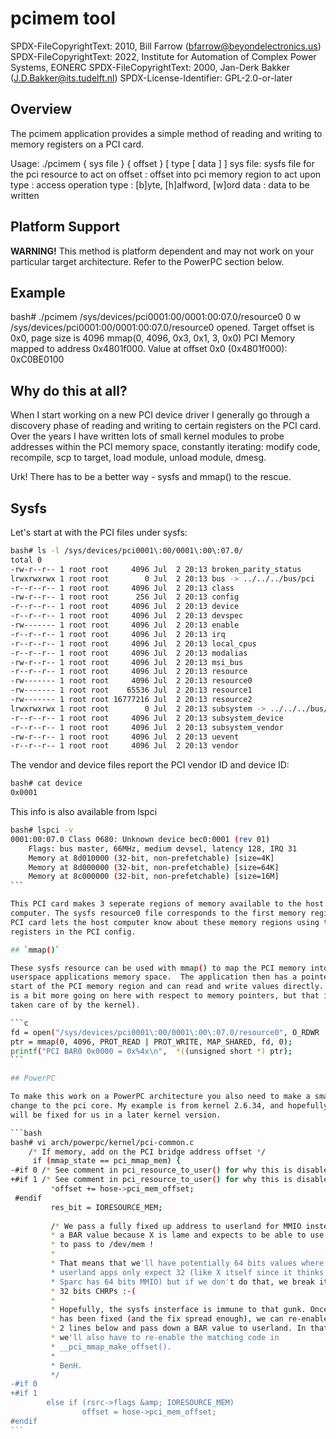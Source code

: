 # pcimem tool

SPDX-FileCopyrightText: 2010, Bill Farrow (bfarrow@beyondelectronics.us)
SPDX-FileCopyrightText: 2022, Institute for Automation of Complex Power Systems, EONERC
SPDX-FileCopyrightText: 2000, Jan-Derk Bakker (J.D.Bakker@its.tudelft.nl)
SPDX-License-Identifier: GPL-2.0-or-later

## Overview

The pcimem application provides a simple method of reading and writing
to memory registers on a PCI card.

Usage:	./pcimem { sys file } { offset } [ type [ data ] ]
	sys file: sysfs file for the pci resource to act on
	offset  : offset into pci memory region to act upon
	type    : access operation type : [b]yte, [h]alfword, [w]ord
	data    : data to be written

## Platform Support

**WARNING!** This method is platform dependent and may not work on your
particular target architecture.  Refer to the PowerPC section below.

## Example

bash# ./pcimem /sys/devices/pci0001\:00/0001\:00\:07.0/resource0  0 w
  /sys/devices/pci0001:00/0001:00:07.0/resource0 opened.
  Target offset is 0x0, page size is 4096
  mmap(0, 4096, 0x3, 0x1, 3, 0x0)
  PCI Memory mapped to address 0x4801f000.
  Value at offset 0x0 (0x4801f000): 0xC0BE0100

## Why do this at all?

When I start working on a new PCI device driver I generally go through a
discovery phase of reading and writing to certain registers on the PCI card.
Over the years I have written lots of small kernel modules to probe addresses
within the PCI memory space, constantly iterating: modify code, recompile, scp
to target, load module, unload module, dmesg.

Urk! There has to be a better way - sysfs and mmap() to the rescue.

## Sysfs

Let's start at with the PCI files under sysfs:

```bash
bash# ls -l /sys/devices/pci0001\:00/0001\:00\:07.0/
total 0
-rw-r--r-- 1 root root     4096 Jul  2 20:13 broken_parity_status
lrwxrwxrwx 1 root root        0 Jul  2 20:13 bus -> ../../../bus/pci
-r--r--r-- 1 root root     4096 Jul  2 20:13 class
-rw-r--r-- 1 root root      256 Jul  2 20:13 config
-r--r--r-- 1 root root     4096 Jul  2 20:13 device
-r--r--r-- 1 root root     4096 Jul  2 20:13 devspec
-rw------- 1 root root     4096 Jul  2 20:13 enable
-r--r--r-- 1 root root     4096 Jul  2 20:13 irq
-r--r--r-- 1 root root     4096 Jul  2 20:13 local_cpus
-r--r--r-- 1 root root     4096 Jul  2 20:13 modalias
-rw-r--r-- 1 root root     4096 Jul  2 20:13 msi_bus
-r--r--r-- 1 root root     4096 Jul  2 20:13 resource
-rw------- 1 root root     4096 Jul  2 20:13 resource0
-rw------- 1 root root    65536 Jul  2 20:13 resource1
-rw------- 1 root root 16777216 Jul  2 20:13 resource2
lrwxrwxrwx 1 root root        0 Jul  2 20:13 subsystem -> ../../../bus/pci
-r--r--r-- 1 root root     4096 Jul  2 20:13 subsystem_device
-r--r--r-- 1 root root     4096 Jul  2 20:13 subsystem_vendor
-rw-r--r-- 1 root root     4096 Jul  2 20:13 uevent
-r--r--r-- 1 root root     4096 Jul  2 20:13 vendor
```

The vendor and device files report the PCI vendor ID and device ID:

```bash
bash# cat device
0x0001
```

This info is also available from lspci

````bash
bash# lspci -v
0001:00:07.0 Class 0680: Unknown device bec0:0001 (rev 01)
    Flags: bus master, 66MHz, medium devsel, latency 128, IRQ 31
    Memory at 8d010000 (32-bit, non-prefetchable) [size=4K]
    Memory at 8d000000 (32-bit, non-prefetchable) [size=64K]
    Memory at 8c000000 (32-bit, non-prefetchable) [size=16M]
```

This PCI card makes 3 seperate regions of memory available to the host
computer. The sysfs resource0 file corresponds to the first memory region. The
PCI card lets the host computer know about these memory regions using the BAR
registers in the PCI config.

## `mmap()`

These sysfs resource can be used with mmap() to map the PCI memory into a
userspace applications memory space.  The application then has a pointer to the
start of the PCI memory region and can read and write values directly. (There
is a bit more going on here with respect to memory pointers, but that is all
taken care of by the kernel).

```c
fd = open("/sys/devices/pci0001\:00/0001\:00\:07.0/resource0", O_RDWR | O_SYNC);
ptr = mmap(0, 4096, PROT_READ | PROT_WRITE, MAP_SHARED, fd, 0);
printf("PCI BAR0 0x0000 = 0x%4x\n",  *((unsigned short *) ptr);
```

## PowerPC

To make this work on a PowerPC architecture you also need to make a small
change to the pci core. My example is from kernel 2.6.34, and hopefully this
will be fixed for us in a later kernel version.

```bash
bash# vi arch/powerpc/kernel/pci-common.c
    /* If memory, add on the PCI bridge address offset */
     if (mmap_state == pci_mmap_mem) {
-#if 0 /* See comment in pci_resource_to_user() for why this is disabled */
+#if 1 /* See comment in pci_resource_to_user() for why this is disabled */
         *offset += hose->pci_mem_offset;
 #endif
         res_bit = IORESOURCE_MEM;
 
         /* We pass a fully fixed up address to userland for MMIO instead of
         * a BAR value because X is lame and expects to be able to use that
         * to pass to /dev/mem !
         *
         * That means that we'll have potentially 64 bits values where some
         * userland apps only expect 32 (like X itself since it thinks only
         * Sparc has 64 bits MMIO) but if we don't do that, we break it on
         * 32 bits CHRPs :-(
         *
         * Hopefully, the sysfs insterface is immune to that gunk. Once X
         * has been fixed (and the fix spread enough), we can re-enable the
         * 2 lines below and pass down a BAR value to userland. In that case
         * we'll also have to re-enable the matching code in
         * __pci_mmap_make_offset().
         *
         * BenH.
         */
-#if 0
+#if 1
        else if (rsrc->flags &amp; IORESOURCE_MEM)
                offset = hose->pci_mem_offset;
#endif
```
